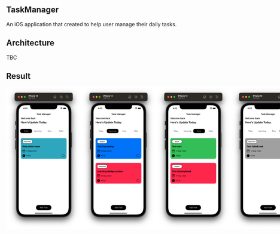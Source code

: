 ## TaskManager
An iOS application that created to help user manage their daily tasks.

## Architecture
TBC

## Result
<div style="display:flex;flex-direction:row">
    <img src="result1.png" height="380" width="200" />
        <img src="result2.png" height="380" width="200" />
            <img src="result3.png" height="380" width="200" />
                <img src="result4.png" height="380" width="200" />
                    <img src="result5.png" height="380" width="200" />
</div>

